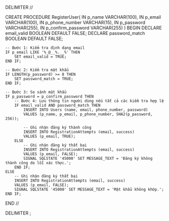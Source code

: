 DELIMITER //

CREATE PROCEDURE RegisterUser(
    IN p_name VARCHAR(100),
    IN p_email VARCHAR(100),
    IN p_phone_number VARCHAR(15),
    IN p_password VARCHAR(255),
    IN p_confirm_password VARCHAR(255)
)
BEGIN
    DECLARE email_valid BOOLEAN DEFAULT FALSE;
    DECLARE password_match BOOLEAN DEFAULT FALSE;

    -- Bước 1: Kiểm tra định dạng email
    IF p_email LIKE '%_@__%.__%' THEN
        SET email_valid = TRUE;
    END IF;

    -- Bước 2: Kiểm tra mật khẩu
    IF LENGTH(p_password) >= 8 THEN
        SET password_match = TRUE;
    END IF;

    -- Bước 3: So sánh mật khẩu
    IF p_password = p_confirm_password THEN
        -- Bước 4: Lưu thông tin người dùng nếu tất cả các kiểm tra hợp lệ
        IF email_valid AND password_match THEN
            INSERT INTO Users (name, email, phone_number, password)
            VALUES (p_name, p_email, p_phone_number, SHA2(p_password, 256));
            
            -- Ghi nhận đăng ký thành công
            INSERT INTO RegistrationAttempts (email, success)
            VALUES (p_email, TRUE);
        ELSE
            -- Ghi nhận đăng ký thất bại
            INSERT INTO RegistrationAttempts (email, success)
            VALUES (p_email, FALSE);
            SIGNAL SQLSTATE '45000' SET MESSAGE_TEXT = 'Đăng ký không thành công do lỗi xác thực.';
        END IF;
    ELSE
        -- Ghi nhận đăng ký thất bại
        INSERT INTO RegistrationAttempts (email, success)
        VALUES (p_email, FALSE);
        SIGNAL SQLSTATE '45000' SET MESSAGE_TEXT = 'Mật khẩu không khớp.';
    END IF;

END //

DELIMITER ;
